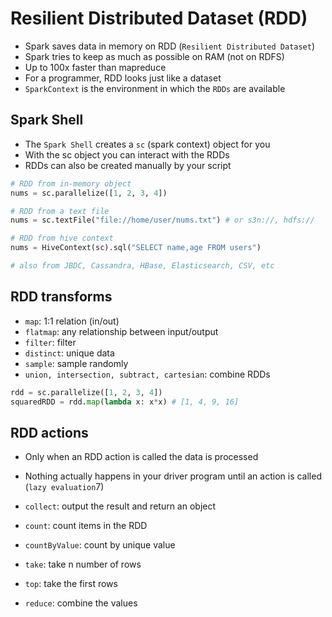 # Resilient Distributed Dataset (RDD)

- Spark saves data in memory on RDD (`Resilient Distributed Dataset`)
- Spark tries to keep as much as possible on RAM (not on RDFS)
- Up to 100x faster than mapreduce
- For a programmer, RDD looks just like a dataset
- `SparkContext` is the environment in which the `RDDs` are available

## Spark Shell

- The `Spark Shell` creates a `sc` (spark context) object for you
- With the sc object you can interact with the RDDs
- RDDs can also be created manually by your script

```python
# RDD from in-memory object
nums = sc.parallelize([1, 2, 3, 4])

# RDD from a text file
nums = sc.textFile("file://home/user/nums.txt") # or s3n://, hdfs://

# RDD from hive context
nums = HiveContext(sc).sql("SELECT name,age FROM users")

# also from JBDC, Cassandra, HBase, Elasticsearch, CSV, etc
```

## RDD transforms

- `map`: 1:1 relation (in/out)
- `flatmap`: any relationship between input/output
- `filter`: filter
- `distinct`: unique data
- `sample`: sample randomly
- `union, intersection, subtract, cartesian`: combine RDDs

```python
rdd = sc.parallelize([1, 2, 3, 4])
squaredRDD = rdd.map(lambda x: x*x) # [1, 4, 9, 16]
```

## RDD actions

- Only when an RDD action is called the data is processed
- Nothing actually happens in your driver program until an action is called (`lazy evaluation`7)

- `collect`: output the result and return an object
- `count`: count items in the RDD
- `countByValue`: count by unique value
- `take`: take n number of rows
- `top`: take the first rows
- `reduce`: combine the values
